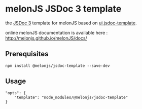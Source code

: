 # melonJS JSDoc 3 template

the [JSDoc 3](https://github.com/jsdoc3/jsdoc) template for melonJS based on [ui.jsdoc-template](https://github.com/nhn/tui.jsdoc-template).

online melonJS documentation is available here : http://melonjs.github.io/melonJS/docs/

## Prerequisites

```
npm install @melonjs/jsdoc-template --save-dev
```

## Usage

```
"opts": {
    "template": "node_modules/@melonjs/jsdoc-template"
}
```
